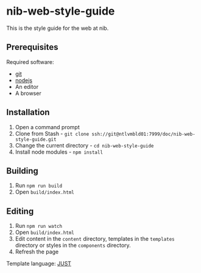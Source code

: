 # nib-web-style-guide

This is the style guide for the web at nib.

## Prerequisites

Required software:

- [git](http://git-scm.com/download/win)
- [nodejs](http://nodejs.org/download/)
- An editor
- A browser

## Installation

1. Open a command prompt
1. Clone from Stash - `git clone ssh://git@ntlvmbld01:7999/doc/nib-web-style-guide.git`
1. Change the current directory - `cd nib-web-style-guide`
1. Install node modules - `npm install`

## Building

1. Run `npm run build` 
1. Open `build/index.html`

## Editing

1. Run `npm run watch` 
1. Open `build/index.html`
1. Edit content in the `content` directory, templates in the `templates` directory or styles in the `components` directory.
1. Refresh the page

Template language: [JUST](https://github.com/baryshev/just)